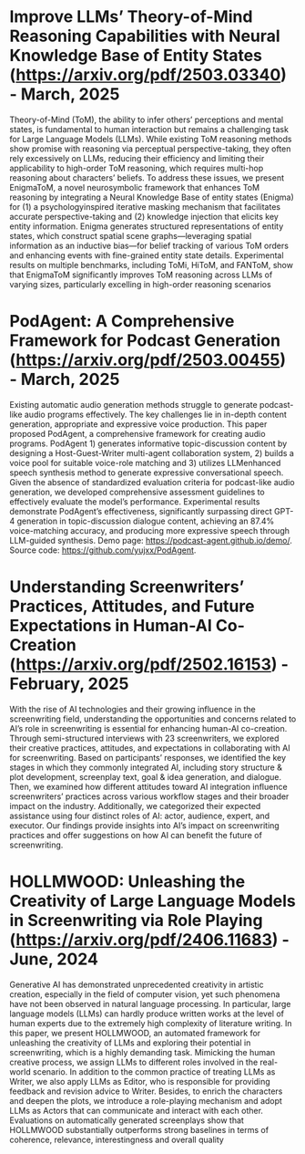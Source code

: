 # Improve LLMs’ Theory-of-Mind Reasoning Capabilities with Neural Knowledge Base of Entity States (https://arxiv.org/pdf/2503.03340) - March, 2025
Theory-of-Mind (ToM), the ability to infer
others’ perceptions and mental states, is fundamental to human interaction but remains a
challenging task for Large Language Models
(LLMs). While existing ToM reasoning methods show promise with reasoning via perceptual perspective-taking, they often rely excessively on LLMs, reducing their efficiency and
limiting their applicability to high-order ToM
reasoning, which requires multi-hop reasoning about characters’ beliefs. To address these
issues, we present EnigmaToM, a novel neurosymbolic framework that enhances ToM reasoning by integrating a Neural Knowledge Base
of entity states (Enigma) for (1) a psychologyinspired iterative masking mechanism that facilitates accurate perspective-taking and (2)
knowledge injection that elicits key entity information. Enigma generates structured representations of entity states, which construct
spatial scene graphs—leveraging spatial information as an inductive bias—for belief tracking
of various ToM orders and enhancing events
with fine-grained entity state details. Experimental results on multiple benchmarks, including ToMi, HiToM, and FANToM, show that
EnigmaToM significantly improves ToM reasoning across LLMs of varying sizes, particularly
excelling in high-order reasoning scenarios

# PodAgent: A Comprehensive Framework for Podcast Generation (https://arxiv.org/pdf/2503.00455) - March, 2025
Existing automatic audio generation methods
struggle to generate podcast-like audio programs effectively. The key challenges lie in
in-depth content generation, appropriate and expressive voice production. This paper proposed
PodAgent, a comprehensive framework for creating audio programs. PodAgent 1) generates
informative topic-discussion content by designing a Host-Guest-Writer multi-agent collaboration system, 2) builds a voice pool for suitable voice-role matching and 3) utilizes LLMenhanced speech synthesis method to generate
expressive conversational speech. Given the
absence of standardized evaluation criteria for
podcast-like audio generation, we developed
comprehensive assessment guidelines to effectively evaluate the model’s performance. Experimental results demonstrate PodAgent’s effectiveness, significantly surpassing direct GPT-4
generation in topic-discussion dialogue content, achieving an 87.4% voice-matching accuracy, and producing more expressive speech
through LLM-guided synthesis. Demo page:
https://podcast-agent.github.io/demo/. Source
code: https://github.com/yujxx/PodAgent.

# Understanding Screenwriters’ Practices, Attitudes, and Future Expectations in Human-AI Co-Creation (https://arxiv.org/pdf/2502.16153) - February, 2025
With the rise of AI technologies and their growing influence in
the screenwriting field, understanding the opportunities and concerns related to AI’s role in screenwriting is essential for enhancing
human-AI co-creation. Through semi-structured interviews with
23 screenwriters, we explored their creative practices, attitudes,
and expectations in collaborating with AI for screenwriting. Based
on participants’ responses, we identified the key stages in which
they commonly integrated AI, including story structure & plot development, screenplay text, goal & idea generation, and dialogue.
Then, we examined how different attitudes toward AI integration
influence screenwriters’ practices across various workflow stages
and their broader impact on the industry. Additionally, we categorized their expected assistance using four distinct roles of AI: actor,
audience, expert, and executor. Our findings provide insights into
AI’s impact on screenwriting practices and offer suggestions on
how AI can benefit the future of screenwriting.

# HOLLMWOOD: Unleashing the Creativity of Large Language Models in Screenwriting via Role Playing (https://arxiv.org/pdf/2406.11683) - June, 2024
Generative AI has demonstrated unprecedented
creativity in artistic creation, especially in the
field of computer vision, yet such phenomena
have not been observed in natural language
processing. In particular, large language models (LLMs) can hardly produce written works
at the level of human experts due to the extremely high complexity of literature writing.
In this paper, we present HOLLMWOOD, an
automated framework for unleashing the creativity of LLMs and exploring their potential
in screenwriting, which is a highly demanding
task. Mimicking the human creative process,
we assign LLMs to different roles involved in
the real-world scenario. In addition to the common practice of treating LLMs as Writer, we
also apply LLMs as Editor, who is responsible
for providing feedback and revision advice to
Writer. Besides, to enrich the characters and
deepen the plots, we introduce a role-playing
mechanism and adopt LLMs as Actors that can
communicate and interact with each other. Evaluations on automatically generated screenplays
show that HOLLMWOOD substantially outperforms strong baselines in terms of coherence,
relevance, interestingness and overall quality
